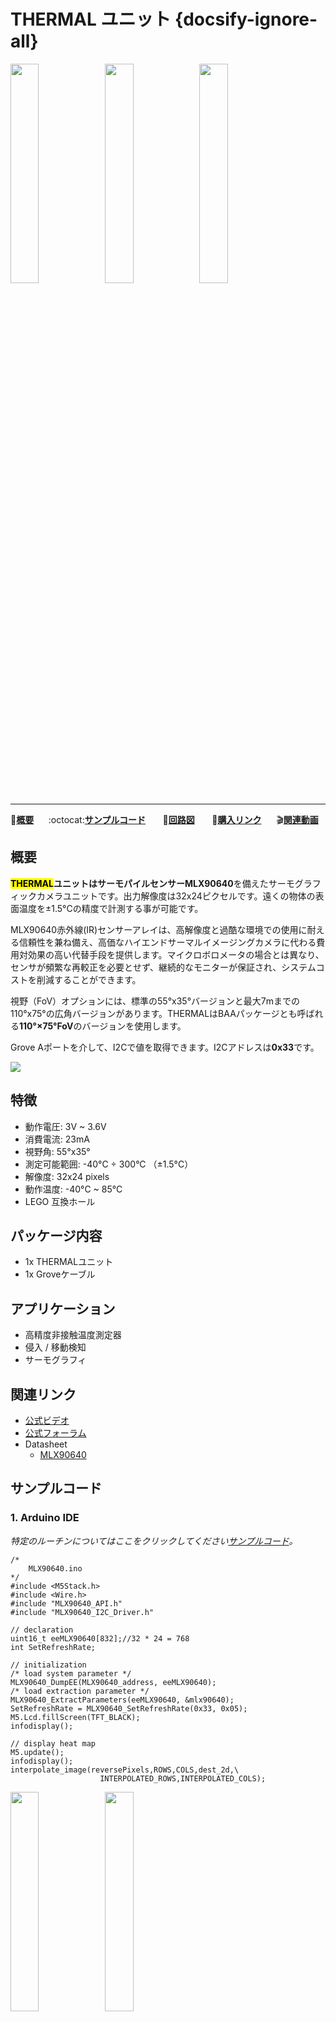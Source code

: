 # THERMAL ユニット {docsify-ignore-all}

<img src="assets/img/product_pics/unit/M5GO_Unit_thermal.png" width="30%" height="30%"><img src="assets/img/product_pics/unit/unit_thermal_grove_a.png" width="30%" height="30%"><img src="assets/img/product_pics/unit/M5GO_Unit_thermal_02.png" width="30%" height="30%">

***

:memo:**[概要](#概要)**&nbsp;&nbsp;&nbsp;&nbsp;&nbsp;&nbsp;:octocat:**[サンプルコード](#サンプルコード)**&nbsp;&nbsp;&nbsp;&nbsp;&nbsp;&nbsp; :electric_plug:**[回路図](#回路図)** &nbsp;&nbsp;&nbsp;&nbsp;&nbsp;&nbsp;🛒**[購入リンク](https://www.aliexpress.com/item/M5Stack-Official-New-Thermal-Camera-MLX90640-with-GROVE-I2C-Compatible-M5GO-FIRE-ESP32-Kit-Mini-Development/32918177644.html)**&nbsp;&nbsp;&nbsp;&nbsp;&nbsp;&nbsp;:clapper:**[関連動画](#関連動画)**

## 概要

**<mark>THERMAL</mark>**ユニットはサーモパイルセンサー**MLX90640**を備えたサーモグラフィックカメラユニットです。出力解像度は32x24ピクセルです。遠くの物体の表面温度を±1.5°Cの精度で計測する事が可能です。

MLX90640赤外線(IR)センサーアレイは、高解像度と過酷な環境での使用に耐える信頼性を兼ね備え、高価なハイエンドサーマルイメージングカメラに代わる費用対効果の高い代替手段を提供します。マイクロボロメータの場合とは異なり、センサが頻繁な再較正を必要とせず、継続的なモニターが保証され、システムコストを削減することができます。

視野（FoV）オプションには、標準の55°x35°バージョンと最大7mまでの110°x75°の広角バージョンがあります。THERMALはBAAパッケージとも呼ばれる**110°×75°FoV**のバージョンを使用します。

Grove Aポートを介して、I2Cで値を取得できます。I2Cアドレスは**0x33**です。

<img src="assets/img/product_pics/unit/thermal/unit_thermal_05.png">

## 特徴

- 動作電圧: 3V ~ 3.6V
- 消費電流: 23mA
- 視野角: 55°x35°
- 測定可能範囲: -40°C ÷ 300°C （±1.5°C）
- 解像度: 32x24 pixels
- 動作温度: -40°C ~ 85°C
- LEGO 互換ホール

## パッケージ内容

- 1x THERMALユニット
- 1x Groveケーブル

## アプリケーション

- 高精度非接触温度測定器
- 侵入 / 移動検知
- サーモグラフィ

## 関連リンク

- [公式ビデオ](https://www.youtube.com/channel/UCozgFVglWYQXbvTmGyS739w)
- [公式フォーラム](http://forum.m5stack.com/)
- Datasheet
  - [MLX90640](https://www.melexis.com/-/media/files/documents/datasheets/mlx90640-datasheet-melexis.pdf)

## サンプルコード

### 1. Arduino IDE

*特定のルーチンについてはここをクリックしてください[サンプルコード](https://github.com/m5stack/M5-ProductExampleCodes/tree/master/Unit/THERMAL/Arduino)。*

```arduino
/*
    MLX90640.ino
*/
#include <M5Stack.h>
#include <Wire.h>
#include "MLX90640_API.h"
#include "MLX90640_I2C_Driver.h"

// declaration
uint16_t eeMLX90640[832];//32 * 24 = 768
int SetRefreshRate;

// initialization
/* load system parameter */
MLX90640_DumpEE(MLX90640_address, eeMLX90640);
/* load extraction parameter */
MLX90640_ExtractParameters(eeMLX90640, &mlx90640);
SetRefreshRate = MLX90640_SetRefreshRate(0x33, 0x05);
M5.Lcd.fillScreen(TFT_BLACK);
infodisplay();

// display heat map
M5.update();
infodisplay();
interpolate_image(reversePixels,ROWS,COLS,dest_2d,\
                    INTERPOLATED_ROWS,INTERPOLATED_COLS);
```

<img src="assets/img/product_pics/unit/M5GO_Unit_thermal_03.png" width="30%" height="30%"><img src="assets/img/product_pics/unit/M5GO_Unit_thermal_04.png" width="30%" height="30%">

## 回路図

<img src="assets/img/product_pics/unit/thermal_sch.JPG">

### ピンマップ

<table>
 <tr><td>M5Core(GROVE A)</td><td>GPIO22</td><td>GPIO21</td><td>5V</td><td>GND</td></tr>
 <tr><td>THERMAL Unit</td><td>SCL</td><td>SDA</td><td>5V</td><td>GND</td></tr>
</table>

## 関連動画

**THERMALの作品**

<video width="500" controls>
    <source src="https://m5stack.oss-cn-shenzhen.aliyuncs.com/video/Blog/Twitch201811/Infrared%20Thermal%20Imaging.mp4" type="video/mp4">
</video>